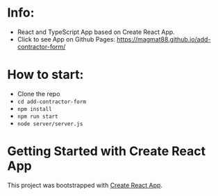 # Info:
* React and TypeScript App based on Create React App.
* Click to see App on Github Pages: https://magmat88.github.io/add-contractor-form/


# How to start:
* Clone the repo
* `cd add-contractor-form`
* `npm install`
* `npm run start`
* `node server/server.js`

# Getting Started with Create React App

This project was bootstrapped with [Create React App](https://github.com/facebook/create-react-app).

